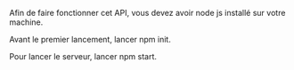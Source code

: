 Afin de faire fonctionner cet API, vous devez avoir node js installé sur votre machine.

Avant le premier lancement, lancer npm init.

Pour lancer le serveur, lancer npm start.
